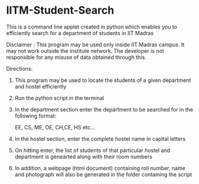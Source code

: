 IITM-Student-Search
===================

This is a command line applet created in python which enables you to efficiently search for a department of students in IIT Madras


Disclaimer : This program may be used only inside IIT Madras campus. It may not work outside the institute network. The developer is not responsible for any misuse of data obtained through this.

Directions:

1) This program may be used to locate the students of a given department and hostel efficiently

2) Run the python script in the terminal

3) In the department section enter the department to be searched for in the following format:

    EE, CS, ME, OE, CH,CE, HS etc...
    
4) In the hostel section, enter the complete hostel name in capital letters

5) On hitting enter, the list of students of that particular hostel and department is genearted along with their room     numbers

6) In addition, a webpage (html document) containing roll number, name and photograph will also be generated in the folder containing the script
